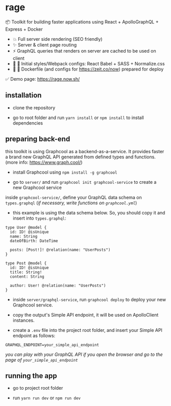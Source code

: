 # rage

:package: Toolkit for building faster applications using React + ApolloGraphQL + Express + Docker

* :boom: Full server side rendering (SEO friendly)
* :sparkles: Server & client page routing
* :zap: GraphQL queries that renders on server are cached to be used on client
* :lipstick: :wrench: Initial styles/Webpack configs: React Babel + SASS + Normalize.css
* :rocket: :whale: Dockerfile (and configs for https://zeit.co/now) prepared for deploy

:white_check_mark: Demo page: https://rage.now.sh/


## installation

* clone the repository

* go to root folder and run `yarn install` or `npm install` to install dependencies

## preparing back-end

this toolkit is using Graphcool as a backend-as-a-service. It provides faster a brand new GraphQL API generated from defined types and functions. (more info: https://www.graph.cool/)

* install Graphcool using `npm install -g graphcool`

* go to `server/` and run `graphcool init graphcool-service` to create a new Graphcool service

inside `graphcool-service/`, define your GraphQL data schema on `types.graphql` (*if necessary, write functions on `graphcool.yml`*)

* this example is using the data schema below. So, you should copy it and insert into `types.graphql`:

```
type User @model {
  id: ID! @isUnique
  name: String
  dateOfBirth: DateTime

  posts: [Post!]! @relation(name: "UserPosts")
}

type Post @model {
  id: ID! @isUnique
  title: String!
  content: String

  author: User! @relation(name: "UserPosts")
}
```

* inside `server/graphql-service`, run `graphcool deploy` to deploy your new Graphcool service.

* copy the output's Simple API endpoint, it will be used on ApolloClient instances.

* create a `.env` file into the project root folder, and insert your Simple API endpoint as follows:

```
GRAPHQL_ENDPOINT=your_simple_api_endpoint
```

*you can play with your GraphQL API if you open the browser and go to the page of `your_simple_api_endpoint`*

## running the app

* go to project root folder

* run `yarn run dev` or `npm run dev`
